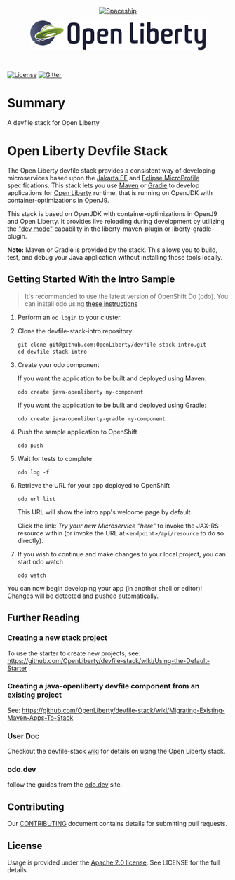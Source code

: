<!-- PROJECT LOGO -->

<p align="center">
  <a href="https://openliberty.io/">
    <img src="https://openliberty.io/img/spaceship.svg" alt="Spaceship">
  </a>
</p>
<p align="center">
  <a href="https://openliberty.io/">
    <img src="https://raw.githubusercontent.com/OpenLiberty/open-liberty/release/logos/logo_horizontal_light_navy.png" alt="Open Liberty Logo" width="400">
  </a>
</p>
<br />


[![License](https://img.shields.io/badge/License-ASL%202.0-green.svg)](https://opensource.org/licenses/Apache-2.0)
[![Gitter](https://badges.gitter.im/OpenLiberty/developer-experience.svg)](https://gitter.im/OpenLiberty/developer-experience)

# Summary

A devfile stack for Open Liberty

# Open Liberty Devfile Stack

The Open Liberty devfile stack provides a consistent way of developing microservices based upon the [Jakarta EE](https://jakarta.ee/) and [Eclipse MicroProfile](https://microprofile.io) specifications. This stack lets you use [Maven](https://maven.apache.org) or [Gradle](https://gradle.org/) to develop applications for [Open Liberty](https://openliberty.io) runtime, that is running on OpenJDK with container-optimizations in OpenJ9.

This stack is based on OpenJDK with container-optimizations in OpenJ9 and Open Liberty. It provides live reloading during development by utilizing the ["dev mode"](https://openliberty.io/blog/2021/02/18/dev-mode-container-liberty-maven-gradle-plugins.html) capability in the liberty-maven-plugin or liberty-gradle-plugin.  

**Note:** Maven or Gradle is provided by the stack. This allows you to build, test, and debug your Java application without installing those tools locally.

## Getting Started With the Intro Sample

> It's recommended to use the latest version of OpenShift Do (odo). You can install odo using [these instructions](https://odo.dev/docs/getting-started/installation)

1. Perform an `oc login` to your cluster.

1. Clone the devfile-stack-intro repository

    ```shell
    git clone git@github.com:OpenLiberty/devfile-stack-intro.git
    cd devfile-stack-intro
    ```

1. Create your odo component

   If you want the application to be built and deployed using Maven:

    ```shell
    odo create java-openliberty my-component
    ```

   If you want the application to be built and deployed using Gradle:

    ```shell
    odo create java-openliberty-gradle my-component
    ```

1. Push the sample application to OpenShift

    ```shell
    odo push
    ```
1. Wait for tests to complete

    ```shell
    odo log -f
    ```

1. Retrieve the URL for your app deployed to OpenShift

    ```shell
    odo url list
    ```

    This URL will show the intro app's welcome page by default.  

   Click the link:  *Try your new Microservice "here"* to invoke the JAX-RS resource within (or invoke the URL at `<endpoint>/api/resource` to do so directly).

1. If you wish to continue and make changes to your local project, you can start odo watch

    ```shell
    odo watch
    ```

You can now begin developing your app (in another shell or editor)! Changes will be detected and pushed automatically.

## Further Reading

### Creating a new stack project

To use the starter to create new projects, see: https://github.com/OpenLiberty/devfile-stack/wiki/Using-the-Default-Starter

### Creating a java-openliberty devfile component from an existing project

See:  https://github.com/OpenLiberty/devfile-stack/wiki/Migrating-Existing-Maven-Apps-To-Stack

### User Doc

Checkout the devfile-stack [wiki](https://github.com/OpenLiberty/devfile-stack/wiki) for details on using the Open Liberty stack.

### odo.dev

 follow the guides from the [odo.dev](https://odo.dev) site.


## Contributing

Our [CONTRIBUTING](https://github.com/OpenLiberty/devfile-stack/blob/main/CONTRIBUTING.md) document contains details for submitting pull requests.

## License

Usage is provided under the [Apache 2.0 license](https://opensource.org/licenses/Apache-2.0).  See LICENSE for the full details.
